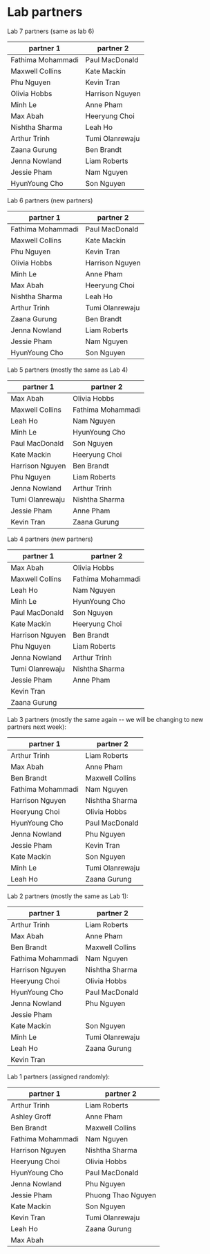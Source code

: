 # Lab partners

Lab 7 partners (same as lab 6)

| partner 1         | partner 2          |
|-------------------|--------------------|
|Fathima Mohammadi |       Paul MacDonald|
|Maxwell Collins | Kate Mackin|
|Phu Nguyen |      Kevin Tran|
|Olivia Hobbs |    Harrison Nguyen|
|Minh Le | Anne Pham|
|Max Abah |        Heeryung Choi|
|Nishtha Sharma |  Leah Ho|
|Arthur Trinh |    Tumi Olanrewaju|
|Zaana Gurung |    Ben Brandt|
|Jenna Nowland |   Liam Roberts|
|Jessie Pham |     Nam Nguyen|
|HyunYoung Cho |   Son Nguyen|


Lab 6 partners (new partners)


| partner 1         | partner 2          |
|-------------------|--------------------|
|Fathima Mohammadi |       Paul MacDonald|
|Maxwell Collins | Kate Mackin|
|Phu Nguyen |      Kevin Tran|
|Olivia Hobbs |    Harrison Nguyen|
|Minh Le | Anne Pham|
|Max Abah |        Heeryung Choi|
|Nishtha Sharma |  Leah Ho|
|Arthur Trinh |    Tumi Olanrewaju|
|Zaana Gurung |    Ben Brandt|
|Jenna Nowland |   Liam Roberts|
|Jessie Pham |     Nam Nguyen|
|HyunYoung Cho |   Son Nguyen|


Lab 5 partners (mostly the same as Lab 4)

| partner 1         | partner 2          |
|-------------------|--------------------|
|Max Abah           |  Olivia Hobbs      |
|Maxwell Collins    |  Fathima Mohammadi |
|Leah Ho            |  Nam Nguyen        |
|Minh Le            |  HyunYoung Cho     |
|Paul MacDonald     |  Son Nguyen        |
|Kate Mackin        |  Heeryung Choi     |
|Harrison Nguyen    |  Ben Brandt        |
|Phu Nguyen         |  Liam Roberts      |
|Jenna Nowland      |  Arthur Trinh      |
|Tumi Olanrewaju    |  Nishtha Sharma    |
|Jessie Pham        |  Anne Pham         |
|Kevin Tran         |  Zaana Gurung      |

Lab 4 partners (new partners)

| partner 1         | partner 2          |
|-------------------|--------------------|
|Max Abah           |  Olivia Hobbs      |
|Maxwell Collins    |  Fathima Mohammadi |
|Leah Ho            |  Nam Nguyen        |
|Minh Le            |  HyunYoung Cho     |
|Paul MacDonald     |  Son Nguyen        |
|Kate Mackin        |  Heeryung Choi     |
|Harrison Nguyen    |  Ben Brandt        |
|Phu Nguyen         |  Liam Roberts      |
|Jenna Nowland      |  Arthur Trinh      |
|Tumi Olanrewaju    |  Nishtha Sharma    |
|Jessie Pham        |  Anne Pham         |
|Kevin Tran         |                    |
|Zaana Gurung       |                    |

Lab 3 partners (mostly the same again -- we will be changing to new
partners next week):

| partner 1         | partner 2          |
|-------------------|--------------------|
| Arthur Trinh      | Liam Roberts       |
| Max Abah          | Anne Pham          |
| Ben Brandt        | Maxwell Collins    |
| Fathima Mohammadi | Nam Nguyen         |
| Harrison Nguyen   | Nishtha Sharma     |
| Heeryung Choi     | Olivia Hobbs       |
| HyunYoung Cho     | Paul MacDonald     |
| Jenna Nowland     | Phu Nguyen         |
| Jessie Pham       | Kevin Tran         |
| Kate Mackin       | Son Nguyen         |
| Minh Le           | Tumi Olanrewaju    |
| Leah Ho           | Zaana Gurung       |



Lab 2 partners (mostly the same as Lab 1):

| partner 1         | partner 2          |
|-------------------|--------------------|
| Arthur Trinh      | Liam Roberts       |
| Max Abah          | Anne Pham          |
| Ben Brandt        | Maxwell Collins    |
| Fathima Mohammadi | Nam Nguyen         |
| Harrison Nguyen   | Nishtha Sharma     |
| Heeryung Choi     | Olivia Hobbs       |
| HyunYoung Cho     | Paul MacDonald     |
| Jenna Nowland     | Phu Nguyen         |
| Jessie Pham       |                    |
| Kate Mackin       | Son Nguyen         |
| Minh Le           | Tumi Olanrewaju    |
| Leah Ho           | Zaana Gurung       |
| Kevin Tran        |



Lab 1 partners (assigned randomly):

| partner 1         | partner 2          |
|-------------------|--------------------|
| Arthur Trinh      | Liam Roberts       |
| Ashley Groff      | Anne Pham          |
| Ben Brandt        | Maxwell Collins    |
| Fathima Mohammadi | Nam Nguyen         |
| Harrison Nguyen   | Nishtha Sharma     |
| Heeryung Choi     | Olivia Hobbs       |
| HyunYoung Cho     | Paul MacDonald     |
| Jenna Nowland     | Phu Nguyen         |
| Jessie Pham       | Phuong Thao Nguyen |
| Kate Mackin       | Son Nguyen         |
| Kevin Tran        | Tumi Olanrewaju    |
| Leah Ho           | Zaana Gurung       |
| Max Abah          |


